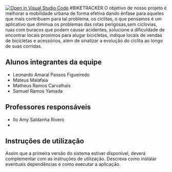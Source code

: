 [![Open in Visual Studio Code](https://classroom.github.com/assets/open-in-vscode-718a45dd9cf7e7f842a935f5ebbe5719a5e09af4491e668f4dbf3b35d5cca122.svg)](https://classroom.github.com/online_ide?assignment_repo_id=10811726&assignment_repo_type=AssignmentRepo)
#BIKETRACKER
  O objetivo de nosso projeto é melhorar a mobilidade urbana de forma efetiva dando ênfase para aqueles que mais contribuem para tal problema, os ciclitas, o que pensamos é um aplicativo que diminua os problemas das rotas perigosas,sem ciclovias, ruas com buracos que podem causar acidentes, solucione a dificuldade de encontrar locais proximos para alugar bicicletas, indique locais de vendas de bicicletas e acessórios, além de sinalizar a evolução do ciclita ao longo de suas corridas.

## Alunos integrantes da equipe

* Leonardo Amaral Passos Figueiredo
* Mateus Malafaia
* Matheus Ramos Carvalhais
* Samuel Ramos Yamada

## Professores responsáveis

* Ilo Amy Saldanha Rivero
* 

## Instruções de utilização

Assim que a primeira versão do sistema estiver disponível, deverá complementar com as instruções de utilização. Descreva como instalar eventuais dependências e como executar a aplicação.


